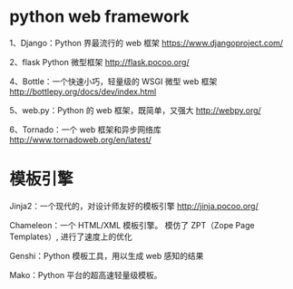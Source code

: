 # python web framework

  1、Django：Python 界最流行的 web 框架 https://www.djangoproject.com/

  2、flask Python 微型框架 http://flask.pocoo.org/

  4、Bottle：一个快速小巧，轻量级的 WSGI 微型 web 框架 http://bottlepy.org/docs/dev/index.html

  5、web.py：Python 的 web 框架，既简单，又强大 http://webpy.org/

  6、Tornado：一个 web 框架和异步网络库 http://www.tornadoweb.org/en/latest/


# 模板引擎

  Jinja2：一个现代的，对设计师友好的模板引擎 http://jinja.pocoo.org/

  Chameleon：一个 HTML/XML 模板引擎。 模仿了 ZPT（Zope Page Templates）, 进行了速度上的优化

  Genshi：Python 模板工具，用以生成 web 感知的结果

  Mako：Python 平台的超高速轻量级模板。
